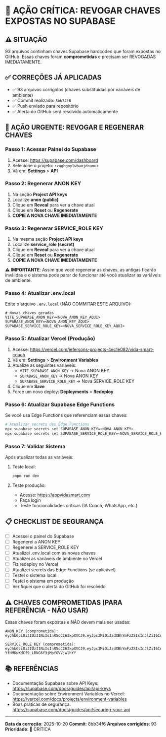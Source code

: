# 🚨 AÇÃO CRÍTICA: REVOGAR CHAVES EXPOSTAS NO SUPABASE

## ⚠️ SITUAÇÃO

93 arquivos continham chaves Supabase hardcoded que foram expostas no GitHub. Essas chaves foram **comprometidas** e precisam ser REVOGADAS IMEDIATAMENTE.

## ✅ CORREÇÕES JÁ APLICADAS

- ✅ 93 arquivos corrigidos (chaves substituídas por variáveis de ambiente)
- ✅ Commit realizado: `8bb34f6`
- ✅ Push enviado para repositório
- ✅ Alerta do GitHub será resolvido automaticamente

## 🔴 AÇÃO URGENTE: REVOGAR E REGENERAR CHAVES

### Passo 1: Acessar Painel do Supabase

1. Acesse: https://supabase.com/dashboard
2. Selecione o projeto: `zzugbgoylwbaojdnunuz`
3. Vá em: **Settings** > **API**

### Passo 2: Regenerar ANON KEY

1. Na seção **Project API keys**
2. Localize **anon (public)**
3. Clique em **Reveal** para ver a chave atual
4. Clique em **Reset** ou **Regenerate**
5. **COPIE A NOVA CHAVE IMEDIATAMENTE**

### Passo 3: Regenerar SERVICE_ROLE KEY

1. Na mesma seção **Project API keys**
2. Localize **service_role (secret)**
3. Clique em **Reveal** para ver a chave atual
4. Clique em **Reset** ou **Regenerate**
5. **COPIE A NOVA CHAVE IMEDIATAMENTE**

⚠️ **IMPORTANTE**: Assim que você regenerar as chaves, as antigas ficarão inválidas e o sistema pode parar de funcionar até você atualizar as variáveis de ambiente.

### Passo 4: Atualizar .env.local

Edite o arquivo `.env.local` (NÃO COMMITAR ESTE ARQUIVO):

```env
# Novas chaves geradas
VITE_SUPABASE_ANON_KEY=<NOVA_ANON_KEY_AQUI>
SUPABASE_ANON_KEY=<NOVA_ANON_KEY_AQUI>
SUPABASE_SERVICE_ROLE_KEY=<NOVA_SERVICE_ROLE_KEY_AQUI>
```

### Passo 5: Atualizar Vercel (Produção)

1. Acesse: https://vercel.com/jefersons-projects-4ec1e082/vida-smart-coach
2. Vá em: **Settings** > **Environment Variables**
3. Atualize as seguintes variáveis:
   - `VITE_SUPABASE_ANON_KEY` → Nova ANON KEY
   - `SUPABASE_ANON_KEY` → Nova ANON KEY
   - `SUPABASE_SERVICE_ROLE_KEY` → Nova SERVICE_ROLE KEY
4. Clique em **Save**
5. Force um novo deploy: **Deployments** > **Redeploy**

### Passo 6: Atualizar Supabase Edge Functions

Se você usa Edge Functions que referenciam essas chaves:

```bash
# Atualizar secrets das Edge Functions
npx supabase secrets set SUPABASE_ANON_KEY=<NOVA_ANON_KEY>
npx supabase secrets set SUPABASE_SERVICE_ROLE_KEY=<NOVA_SERVICE_ROLE_KEY>
```

### Passo 7: Validar Sistema

Após atualizar todas as variáveis:

1. Teste local:
   ```bash
   pnpm run dev
   ```

2. Teste produção:
   - Acesse: https://appvidasmart.com
   - Faça login
   - Teste funcionalidades críticas (IA Coach, WhatsApp, etc.)

## 📋 CHECKLIST DE SEGURANÇA

- [ ] Acessei o painel do Supabase
- [ ] Regenerei a ANON KEY
- [ ] Regenerei a SERVICE_ROLE KEY
- [ ] Atualizei .env.local com as novas chaves
- [ ] Atualizei as variáveis de ambiente no Vercel
- [ ] Fiz redeploy no Vercel
- [ ] Atualizei secrets das Edge Functions (se aplicável)
- [ ] Testei o sistema local
- [ ] Testei o sistema em produção
- [ ] Verifiquei que o alerta do GitHub foi resolvido

## ⚠️ CHAVES COMPROMETIDAS (PARA REFERÊNCIA - NÃO USAR)

Essas chaves foram expostas e NÃO devem mais ser usadas:

```
ANON_KEY (comprometida):
eyJhbGciOiJIUzI1NiIsInR5cCI6IkpXVCJ9.eyJpc3MiOiJzdXBhYmFzZSIsInJlZiI6Inp6dWdiZ295bHdiYW9qZG51bnV6Iiwicm9sZSI6ImFub24iLCJpYXQiOjE3NTQxODE5MTEsImV4cCI6MjA2OTc1NzkxMX0.8xe_8yAKTq4gWz0tzsYNgHRKvO5G7ZYK58Z2pkxxrmE

SERVICE_ROLE_KEY (comprometida):
eyJhbGciOiJIUzI1NiIsInR5cCI6IkpXVCJ9.eyJpc3MiOiJzdXBhYmFzZSIsInJlZiI6Inp6dWdiZ295bHdiYW9qZG51bnV6Iiwicm9sZSI6InNlcnZpY2Vfcm9sZSIsImlhdCI6MTczMjU1MTcwMSwiZXhwIjoyMDQ4MTI3NzAxfQ.U8Q8iJ2yKH-YfHMKwXdCf9_LRNG6f3jMpfGVVjwlhYY
```

## 📚 REFERÊNCIAS

- Documentação Supabase sobre API Keys: https://supabase.com/docs/guides/api/api-keys
- Documentação sobre Environment Variables no Vercel: https://vercel.com/docs/projects/environment-variables
- Boas práticas de segurança: https://supabase.com/docs/guides/api/securing-your-api

---

**Data da correção**: 2025-10-20
**Commit**: 8bb34f6
**Arquivos corrigidos**: 93
**Prioridade**: 🔴 CRÍTICA
